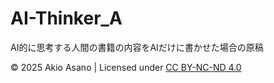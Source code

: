 # AI-Thinker_A
AI的に思考する人間の書籍の内容をAIだけに書かせた場合の原稿

© 2025 Akio Asano  |  Licensed under [CC BY-NC-ND 4.0](https://creativecommons.org/licenses/by-nc-nd/4.0/)
